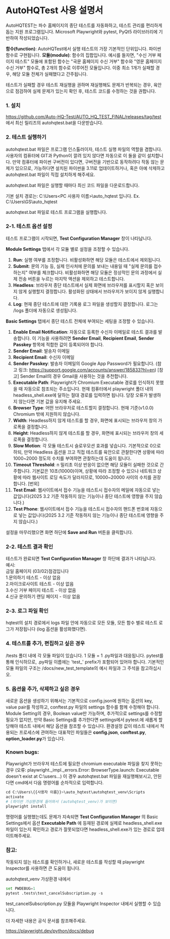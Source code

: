# AutoHQTest 사용 설명서
AutoHQTEST는 파수 홈페이지의 종단 테스트를 자동화하고, 테스트 관리를 편리하게 돕는 지원 프로그램입니다. 
Microsoft Playwright와 pytest, PyQt5 라이브러리에 기반하여 작성되었습니다. 

**함수(function)**: AutoHQTest에서 실행 테스트의 가장 기본적인 단위입니다. 파이썬 함수로 구현됩니다. 
**모듈(module)**: 함수의 집합입니다. 
예시를 들자면, "수신 거부 페이지 테스트" 모듈에 포함된 함수는 "국문 홈페이지 수신 거부" 함수와 "영문 홈페이지 수신 거부" 함수로, 총 2개의 함수로 이루어진 모듈입니다. 
이중 최소 1개가 실패할 경우, 해당 모듈 전체가 실패했다고 간주됩니다.

테스트가 실패할 경우 테스트 재실행을 권하며 재실행해도 문제가 반복되는 경우, 육안으로 점검하여 실제 문제가 있는지 확인 후, 테스트 코드를 수정하는 것을 권합니다. 

### 1. 설치
https://github.com/Auto-HQ-Test/AUTO_HQ_TEST_FINAL/releases/tag/test 에서 최신 릴리즈의 autohqtest.bat을 다운받습니다. 

### 2. 테스트 실행하기
autohqtest.bat 파일은 프로그램 인스톨러이자, 테스트 실행 파일의 역할을 겸합니다. 
사용자의 컴퓨터에 GIT과 Python이 깔려 있지 않다면 자동으로 이 둘을 같이 설치합니다. 
만약 컴퓨터에 파이썬 구버전이 있다면, 구버전을 기반으로 동작하려다 작동 않는 문제가 있으므로,
가능하다면 설치된 파이썬을 3.11로 업데이트하거나, 혹은 아예 삭제하고 autohqtest.bat 파일이 직접 설치하게 해주세요. 

autohqtest.bat 파일은 실행할 때마다 최신 코드 파일을 다운로드합니다.

기본 설치 경로는: C:\Users\<PC 사용자 이름>\auto_hqtest 입니다. 
Ex. C:\Users\GS\auto_hqtest

autohqtest.bat 파일로 테스트 프로그램을 실행합니다.

### 2-1. 테스트 옵션 설정
테스트 프로그램이 시작되면, **Test Configuration Manager** 창이 나타납니다.

**Module Settings** 탭에서 각 모듈 별로 설정을 조정할 수 있습니다.
1. **Run**: 실행 여부를 조정합니다. 비활성화하면 해당 모듈은 테스트에서 제외됩니다.
2. **Submit**: 문의 기능 등, 실제 인사처에 문의를 보내는 내용일 때 "실제 문의를 접수하는지" 여부를 체크합니다. 비활성화하면 해당 모듈은 정상적인 문의 과정에서 실제 전송 버튼을 누르는 마지막 액션을 제외하고 테스트합니다. 
3. **Headless**: 브라우저 종단 테스트에서 실제 화면에 브라우저를 표시할지 혹은 보이지 않게 실행할지 결정합니다. 활성화된 상태에서 브라우저가 보이지 않게 실행합니다.
4. **Log**: 현재 종단 테스트에 대한 기록용 로그 파일을 생성할지 결정합니다. 로그는 /logs 폴더에 자동으로 생성됩니다.

**Basic Settings** 탭에서 종단 테스트 전체에 부여되는 세팅을 조정할 수 있습니다. 
1. **Enable Email Notification**: 자동으로 등록한 수신자 이메일로 테스트 결과를 발송합니다. 이 기능을 사용하려면 **Sender Email**, **Recipient Email**, **Sender Passkey** 항목에 적합한 값이 등록되어야 합니다. 
2. **Sender Email**: 발송자 이메일
3. **Recipient Email**: 수신자 이메일
4. **Sender Passkey**: 발송자 이메일의 Google App Password가 필요합니다. (참고 링크: https://support.google.com/accounts/answer/185833?hl=en)
[참고] Sender Email의 경우 Gmail을 사용하는 것을 추천합니다. 
5. **Executable Path**: Playwright가 Chromium Executable 경로를 인식하지 못했을 때 자동으로 참조되는 주소입니다. 현재 컴퓨터에서 playwright 폴더 내의 headless_shell.exe에 달하는 절대 경로를 입력하면 됩니다. 당장 오류가 발생하지 않는다면 기본 값을 유지해 주세요.
6. **Browser Type**: 어떤 브라우저로 테스트할지 결정합니다. 현재 기준(v1.0.0) Chromium 밖에 지원하지 않습니다.
7. **Width**: Headless하지 않게 테스트를 할 경우, 화면에 표시되는 브라우저 창의 가로폭을 결정합니다.
8. **Height**: Headless하지 않게 테스트를 할 경우, 화면에 표시되는 브라우저 창의 세로폭을 결정합니다.
9. **Slow Motion**: 각 모듈 테스트시 슬로우모션 효과를 넣습니다. 기본적으로 0으로 하되, 만약 Headless 옵션을 끄고 직접 테스트를 육안으로 관찰한다면 상황에 따라 1000~2000 정도의 수치를 부여하면 관찰하는데 도움이 됩니다.
10. **Timeout Threshold**: n 밀리초 이상 반응이 없으면 해당 모듈이 실패한 것으로 간주합니다. 기본값은 10초(10000)이며, 상황에 따라 조정할 수 있으나 네트워크 상황에 따라 웹사이트 로딩 속도가 달라지므로, 10000~20000 사이의 수치를 권장합니다.
[번외]
12. **Test Email**: 웹사이트에서 접수 기능을 테스트시 접수자의 메일에 자동으로 넣는 값입니다(2025 3.2 기준 작동하지 않는 기능이나 종단 테스트에 영향을 주지 않습니다.)
13. **Test Phone**: 웹사이트에서 접수 기능을 테스트시 접수자의 핸드폰 번호에 자동으로 넣는 값입니다(2025 3.2 기준 작동하지 않는 기능이나 종단 테스트에 영향을 주지 않습니다.)

설정을 마무리했으면 화면 하단에 **Save and Run** 버튼을 클릭합니다. 

### 2-2. 테스트 결과 확인
테스트가 완료되면 **Test Configuration Manager** 창 하단에 결과가 나타납니다. <br>
예시: <br>
금일 홈페이지 (03/02)점검입니다 <br>
1.문의하기 테스트 - 이상 없음 <br> 
2.마이크로사이트 테스트 - 이상 없음 <br>
3.수신 거부 페이지 테스트 - 이상 없음 <br>
4.신규 문의하기 랜딩 페이지 - 이상 없음 <br>

### 2-3. 로그 파일 확인
hqtest의 설치 경로에서 logs 파일 안에 자동으로 모든 모듈, 모든 함수 별로 테스트 로그가 저장됩니다 (log 옵션을 활성화했다면). 


### 4. 테스트를 추가, 편집하고 싶은 경우
/tests 폴더 내에 각 모듈 파일이 있습니다. 1 모듈 = 1 .py파일과 대응됩니다. pytest를 통해 인식하므로, .py파일 이름에는 'test_' prefix가 포함되어 있어야 합니다.
기본적인 모듈 파일의 구조는 /docs/new_test_template의 예시 파일과 그 주석을 참고하십시오. 


### 5. 옵션을 추가, 삭제하고 싶은 경우
새로운 옵션을 생성하기 위해서는 기본적으로 config.json에 원하는 옵션의 key, value pair를 작성하고, conftest.py 파일의 settings 함수를 함께 수정해야 합니다.
Module Setting의 경우, Boolean value만 가능하며, 추가적으로 settings를 수정할 필요가 없지만, 만약 Basic Settings를 추가한다면 settings에서 pytest.<varname>에 새롭게 할당해야 테스트 내에서 해당 옵션을 참조할 수 있습니다.
환경설정 값이 테스트 내에서 적용되는 프로세스에 관여하는 대표적인 파일들은 **config.json**, **conftest.py**, **option_loader.py**가 있습니다.


### Known bugs:
Playwright가 브라우저 테스트에 필요한 chromium executable 파일을 찾지 못하는 경우 (오류: playwright._impl._errors.Error: BrowserType.launch: Executable doesn't exist at C:\users...)
이 경우 autohqtest.bat 파일을 재실행해보시고, 안된다면 cmd에서 다음 명령어를 순차적으로 입력합니다.

```python
cd C:\Users\{{사용자 이름}}>\auto_hqtest\autohqtest_venv\Scripts
activate
# (파이썬 가상환경에 들어와서 (autohqtest_venv)가 보이면)
playwright install
```
명령어를 실행했는데도 문제가 지속되면 **Test Configuration Manager** 의 Basic Settings에서 옵션 **Executable Path** 에 등재된 경로에 실제로 headless_shell.exe 파일이 있는지 확인하고 경로가 잘못되었다면 headless_shell.exe가 있는 경로로 업데이트해주세요. 


### 참고:
작동되지 않는 테스트를 확인하거나, 새로운 테스트를 작성할 때 playwright Inspector를 사용하면 큰 도움이 됩니다.

autohqtest_venv 가상환경 내에서 

```python
set PWDEBUG=1
pytest .tests\test_cancelSubscription.py -s
```
test_cancelSubscription.py 모듈을 Playwright Inspector 내에서 실행할 수 있습니다.

더 자세한 내용은 공식 문서를 참조해주세요. 

https://playwright.dev/python/docs/debug
